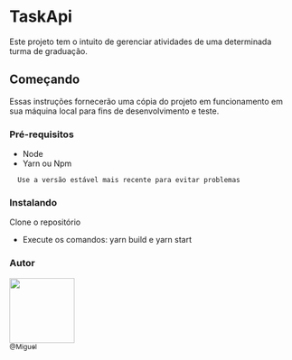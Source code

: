 # TaskApi

Este projeto tem o intuito de gerenciar atividades de uma determinada turma de graduação.

## Começando

Essas instruções fornecerão uma cópia do projeto em funcionamento em sua máquina local para fins de desenvolvimento e teste.

### Pré-requisitos


<ul>
  <li>Node</li>
  <li>Yarn ou Npm</li>
</ul>


``` 
  Use a versão estável mais recente para evitar problemas
```

### Instalando

Clone o repositório

<ul>
  <li>Execute os comandos: yarn build e yarn start </li>
</ul>


### Autor


[<img src="https://avatars1.githubusercontent.com/miguell-rodrigues" width="115"><br><sub>@Miguel</sub>](https://github.com/miguell-rodrigues)
